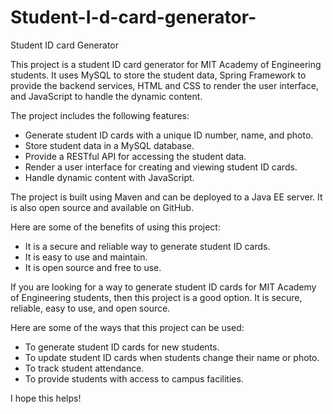 # Student-I-d-card-generator-
Student ID card Generator

This project is a student ID card generator for MIT Academy of Engineering students. It uses MySQL to store the student data, Spring Framework to provide the backend services, HTML and CSS to render the user interface, and JavaScript to handle the dynamic content.

The project includes the following features:

* Generate student ID cards with a unique ID number, name, and photo.
* Store student data in a MySQL database.
* Provide a RESTful API for accessing the student data.
* Render a user interface for creating and viewing student ID cards.
* Handle dynamic content with JavaScript.

The project is built using Maven and can be deployed to a Java EE server. It is also open source and available on GitHub.

Here are some of the benefits of using this project:

* It is a secure and reliable way to generate student ID cards.
* It is easy to use and maintain.
* It is open source and free to use.

If you are looking for a way to generate student ID cards for MIT Academy of Engineering students, then this project is a good option. It is secure, reliable, easy to use, and open source.

Here are some of the ways that this project can be used:

* To generate student ID cards for new students.
* To update student ID cards when students change their name or photo.
* To track student attendance.
* To provide students with access to campus facilities.

I hope this helps!
